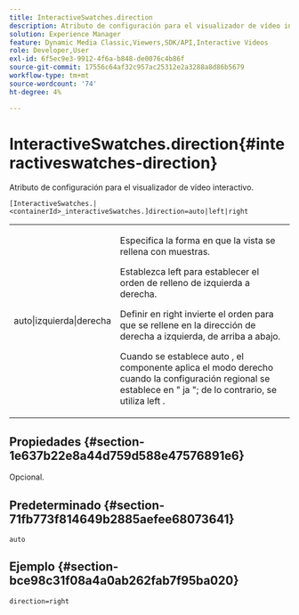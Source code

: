```yaml
---
title: InteractiveSwatches.direction
description: Atributo de configuración para el visualizador de vídeo interactivo.
solution: Experience Manager
feature: Dynamic Media Classic,Viewers,SDK/API,Interactive Videos
role: Developer,User
exl-id: 6f5ec9e3-9912-4f6a-b848-de0076c4b86f
source-git-commit: 17556c64af32c957ac25312e2a3288a8d86b5679
workflow-type: tm+mt
source-wordcount: '74'
ht-degree: 4%

---
```


# InteractiveSwatches.direction{#interactiveswatches-direction}

Atributo de configuración para el visualizador de vídeo interactivo.

`[InteractiveSwatches.|<containerId>_interactiveSwatches.]direction=auto|left|right`

<table id="table_441553CD34C94A58A9D7CBF772DEDDB6"> 
 <tbody> 
  <tr> 
   <td colname="col1"> <p> <span class="codeph"> auto|izquierda|derecha </span> </p> </td> 
   <td colname="col2"> <p> Especifica la forma en que la vista se rellena con muestras. </p> <p>Establezca <span class="codeph"> left </span> para establecer el orden de relleno de izquierda a derecha. </p> <p>Definir en <span class="codeph"> right </span> invierte el orden para que se rellene en la dirección de derecha a izquierda, de arriba a abajo. </p> <p>Cuando se establece <span class="codeph"> auto </span>, el componente aplica el modo derecho cuando la configuración regional se establece en "<span class="codeph"> ja </span>"; de lo contrario, se utiliza <span class="codeph"> left </span>. </p> </td> 
  </tr> 
 </tbody> 
</table>

## Propiedades {#section-1e637b22e8a44d759d588e47576891e6}

Opcional.

## Predeterminado {#section-71fb773f814649b2885aefee68073641}

`auto`

## Ejemplo {#section-bce98c31f08a4a0ab262fab7f95ba020}

```
direction=right
```
